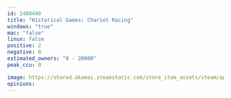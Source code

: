 ```yaml
---
id: 1408490
title: "Historical Games: Chariot Racing"
windows: "true"
mac: "false"
linux: false
positive: 2
negative: 0
estimated_owners: "0 - 20000"
peak_ccu: 0

image: https://shared.akamai.steamstatic.com/store_item_assets/steam/apps/1408490/header.jpg?t=1605283377
opinions:
---
```

